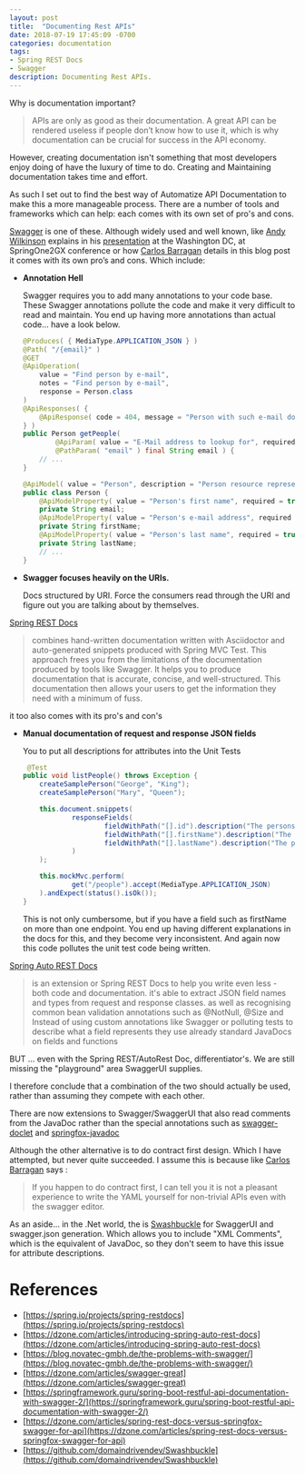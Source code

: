 ```yaml
---
layout: post
title:  "Documenting Rest APIs"
date: 2018-07-19 17:45:09 -0700
categories: documentation
tags: 
- Spring REST Docs
- Swagger
description: Documenting Rest APIs.
---
```


Why is documentation important?
> APIs are only as good as their documentation. A great API can be rendered useless if people don’t know how to use it, which is why documentation can be crucial for success in the API economy. 

However, creating documentation isn't something that most developers enjoy doing of have the luxury of time to do. Creating and Maintaining documentation takes time and effort. 

As such I set out to find the best way of Automatize API Documentation to make this a more manageable process. There are a number of tools and frameworks which can help: each comes with its own set of pro's and cons. 

[Swagger](https://swagger.io/) is one of these. Although widely used and well known, like [Andy Wilkinson](https://spring.io/team/awilkinson) explains in his [presentation](https://www.youtube.com/watch?v=k5ncCJBarRI) at the Washington DC, at SpringOne2GX conference or how [Carlos Barragan](https://blog.novatec-gmbh.de/the-problems-with-swagger/) details in this blog post it comes with its own pro’s and cons. Which include: 

* __Annotation Hell__

	Swagger requires you to add many annotations to your code base. These Swagger annotations pollute the code and make it very difficult to read and maintain. You end up having more annotations than actual code... have a look below. 

	```java
	@Produces( { MediaType.APPLICATION_JSON } )
	@Path( "/{email}" )
	@GET
	@ApiOperation( 
	    value = "Find person by e-mail", 
	    notes = "Find person by e-mail", 
	    response = Person.class 
	)
	@ApiResponses( {
	    @ApiResponse( code = 404, message = "Person with such e-mail doesn't exists" )    
    } )
	public Person getPeople( 
	        @ApiParam( value = "E-Mail address to lookup for", required = true ) 
	        @PathParam( "email" ) final String email ) {
	    // ...
	}

	@ApiModel( value = "Person", description = "Person resource representation" )
	public class Person {
	    @ApiModelProperty( value = "Person's first name", required = true ) 
	    private String email;
	    @ApiModelProperty( value = "Person's e-mail address", required = true ) 
	    private String firstName;
	    @ApiModelProperty( value = "Person's last name", required = true ) 
	    private String lastName;
	    // ...
	}
	```

* __Swagger focuses heavily on the URIs.__

	Docs structured by URI. Force the consumers read through the URI and figure out you are talking about by themselves. 

[Spring REST Docs](https://spring.io/projects/spring-restdocs) 
> combines hand-written documentation written with Asciidoctor and auto-generated snippets produced with Spring MVC Test. This approach frees you from the limitations of the documentation produced by tools like Swagger. It helps you to produce documentation that is accurate, concise, and well-structured. This documentation then allows your users to get the information they need with a minimum of fuss.

it too also comes with its pro's and con's

* __Manual documentation of request and response JSON fields__
	
	You to put all descriptions for attributes into the Unit Tests

	```java
	 @Test
    public void listPeople() throws Exception {
        createSamplePerson("George", "King");
        createSamplePerson("Mary", "Queen");

        this.document.snippets(
                responseFields(
                        fieldWithPath("[].id").description("The persons' ID"),
                        fieldWithPath("[].firstName").description("The persons' first name"),
                        fieldWithPath("[].lastName").description("The persons' last name")
                )
        );

        this.mockMvc.perform(
                get("/people").accept(MediaType.APPLICATION_JSON)
        ).andExpect(status().isOk());
    }
	```

	This is not only cumbersome, but if you have a field such as firstName	 on more than one endpoint. You end up having different explanations in the docs for this, and they become very inconsistent. And again now this code pollutes the unit test code being written. 

[Spring Auto REST Docs](https://github.com/ScaCap/spring-auto-restdocs)
> is an extension or Spring REST Docs to help you write even less - both code and documentation.
> it's able to extract JSON field names and types from request and response classes.
as well as recognising common bean validation annotations such as @NotNull, @Size
and 
> Instead of using custom annotations like Swagger or polluting tests to describe what a field represents
they use already standard JavaDocs on fields and functions

BUT ... even with the Spring REST/AutoRest Doc, differentiator's. We are still missing the "playground" area SwaggerUI supplies. 

I therefore conclude that a combination of the two should actually be used, rather than assuming they compete with each other. 

There are now extensions to Swagger/SwaggerUI that also read comments from the JavaDoc rather than the special annotations such as [swagger-doclet](https://github.com/conorroche/swagger-doclet) and [springfox-javadoc](https://github.com/springfox/springfox-javadoc)

Although the other alternative is to do contract first design. Which I have attempted, but never quite succeeded. I assume this is because like [Carlos Barragan](https://blog.novatec-gmbh.de/the-problems-with-swagger/) says :
> If you happen to do contract first, I can tell you it is not a pleasant experience to write the YAML yourself for non-trivial APIs even with the swagger editor.

As an aside... in the .Net world, the is [Swashbuckle](https://github.com/domaindrivendev/Swashbuckle) for SwaggerUI and swagger.json generation. Which allows you to include "XML Comments", which is the equivalent of JavaDoc, so they don't seem to have this issue for attribute descriptions.

References
====
- [https://spring.io/projects/spring-restdocs](https://spring.io/projects/spring-restdocs) 
- [https://dzone.com/articles/introducing-spring-auto-rest-docs](https://dzone.com/articles/introducing-spring-auto-rest-docs)
- [https://blog.novatec-gmbh.de/the-problems-with-swagger/](https://blog.novatec-gmbh.de/the-problems-with-swagger/)
- [https://dzone.com/articles/swagger-great](https://dzone.com/articles/swagger-great)
- [https://springframework.guru/spring-boot-restful-api-documentation-with-swagger-2/](https://springframework.guru/spring-boot-restful-api-documentation-with-swagger-2/)
- [https://dzone.com/articles/spring-rest-docs-versus-springfox-swagger-for-api](https://dzone.com/articles/spring-rest-docs-versus-springfox-swagger-for-api)
- [https://github.com/domaindrivendev/Swashbuckle](https://github.com/domaindrivendev/Swashbuckle)